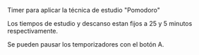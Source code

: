 Timer para aplicar la técnica de estudio "Pomodoro"

Los tiempos de estudio y descanso estan fijos a 25 y 5 minutos respectivamente.

Se pueden pausar los temporizadores con el botón A.

